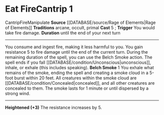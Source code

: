 ﻿---
actions: '[reaction]'
area: null
bloodline: null
component: null
cost: null
deity: null
domain: null
duration: until the end of your next turn
element: Fire
heighten: '+3'
heighten_level: 1, 4, 7, 10
id: '1352'
lesson: null
level: '1'
mystery: null
name: Eat Fire
patron_theme: null
range: null
rarity: Common
requirement: null
rus_type_level: null
saving_throw: null
school: null
source: '[[DATABASE/source/Rage of Elements|Rage of Elements]]'
target: null
tradition:
- Arcane
- Occult
- Primal
trait:
- '[[DATABASE/trait/Cantrip|Cantrip]]'
- '[[DATABASE/trait/Fire|Fire]]'
- '[[DATABASE/trait/Manipulate|Manipulate]]'
trigger: You would take fire damage.
type: Cantrip

---
# Eat Fire<span class="item-type">Cantrip 1</span>

<span class="item-trait">Cantrip</span><span class="item-trait">Fire</span><span class="item-trait">Manipulate</span>
**Source** [[DATABASE/source/Rage of Elements|Rage of Elements]]
**Traditions** arcane, occult, primal
**Cast** <span class="action-icon">5</span> ; **Trigger** You would take fire damage.
**Duration** until the end of your next turn

---
You consume and ingest fire, making it less harmful to you. You gain resistance 5 to fire damage until the end of the current turn. During the remaining duration of the spell, you can use the Belch Smoke action. The spell ends if you fall [[DATABASE/condition/Unconscious|unconscious]], inhale, or exhale (this includes speaking).
 **Belch Smoke** <span class="action-icon">1</span> You exhale what remains of the smoke, ending the spell and creating a smoke cloud in a 5-foot burst within 20 feet. All creatures within the smoke cloud are [[DATABASE/condition/Concealed|concealed]], and all other creatures are concealed to them. The smoke lasts for 1 minute or until dispersed by a strong wind.

---
**Heightened (+3)** The resistance increases by 5.